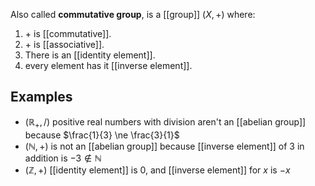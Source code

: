 Also called **commutative group**, is a [[group]] $(X, +)$ where:
1. $+$ is [[commutative]].
2. $+$ is [[associative]].
3. There is an [[identity element]].
4. every element has it [[inverse element]].
## Examples
- $(\mathbb{R}_+, /)$ positive real numbers with division aren't an [[abelian group]] because $\frac{1}{3} \ne \frac{3}{1}$
- $(\mathbb{N}, +)$ is not an [[abelian group]] because [[inverse element]] of $3$ in addition is $-3 \notin \mathbb{N}$
- $(\mathbb{Z}, +)$ [[identity element]] is $0$, and [[inverse element]] for $x$ is $-x$